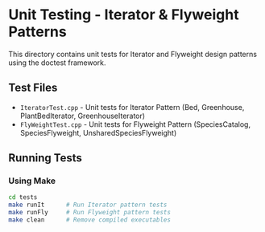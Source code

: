 # Unit Testing - Iterator & Flyweight Patterns

This directory contains unit tests for Iterator and Flyweight design patterns using the doctest framework.

## Test Files

- `IteratorTest.cpp` - Unit tests for Iterator Pattern (Bed, Greenhouse, PlantBedIterator, GreenhouseIterator)
- `FlyWeightTest.cpp` - Unit tests for Flyweight Pattern (SpeciesCatalog, SpeciesFlyweight, UnsharedSpeciesFlyweight)

## Running Tests

### Using Make
```bash
cd tests
make runIt      # Run Iterator pattern tests
make runFly     # Run Flyweight pattern tests  
make clean      # Remove compiled executables